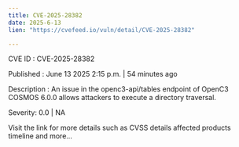 ```yaml
---
title: CVE-2025-28382
date: 2025-6-13
lien: "https://cvefeed.io/vuln/detail/CVE-2025-28382"

---
```


CVE ID : CVE-2025-28382

Published :  June 13
2025
2:15 p.m. | 54 minutes ago

Description : An issue in the openc3-api/tables endpoint of OpenC3 COSMOS 6.0.0 allows attackers to execute a directory traversal.

Severity: 0.0 | NA

Visit the link for more details
such as CVSS details
affected products
timeline
and more...
